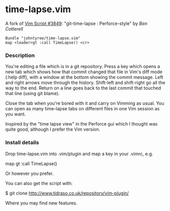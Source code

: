 time-lapse.vim
==============

A fork of [Vim Script #3849][vimscript]: "git-time-lapse : Perforce-style" by
*Ben Cotterell*

```vim
Bundle "johntyree/time-lapse.vim"
map <leader>gt :call TimeLapse() <cr> 
```

### Description
You're editing a file which is in a git repository. Press a key which opens a
new tab which shows how that commit changed that file in Vim's diff mode (:help
diff), with a window at the bottom showing the commit message. Left and right
arrows move through the history. Shift-left and shift-right go all the way to
the end. Return on a line goes back to the last commit that touched that line
(using git blame).

Close the tab when you're bored with it and carry on Vimming as usual. You can
open as many time-lapse tabs on different files in one Vim session as you want.

Inspired by the "time lapse view" in the Perforce gui which I thought was quite
good, although I prefer the Vim version.


### Install details
Drop time-lapse.vim into .vim/plugin and map a key in your .vimrc, e.g.

map <leader>gt :call TimeLapse() <cr>

Or however you prefer.

You can also get the script with:

$ git clone http://www.tidraso.co.uk/repository/vim-plugin/

Where you may find new features.

[vimscript]: http://www.vim.org/scripts/script.php?script_id=3849

